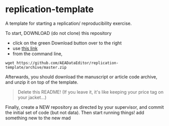 # replication-template
A template for starting a replication/ reproducibility exercise.

To start, DOWNLOAD (do not clone) this repository
 - click on the green Download button over to the right
 - use [this link](https://github.com/AEADataEditor/replication-template/archive/master.zip)
 - from the command line,
```
wget https://github.com/AEADataEditor/replication-template/archive/master.zip
```

Afterwards, you should download the manuscript or article code archive, and unzip it on top of the template.

> Delete this README! (If you leave it, it's like keeping your price tag on your jacket...)

Finally, create a NEW repository as directed by your supervisor, and commit the initial set of code (but not data). Then start running things!
add something new to the new mad 
